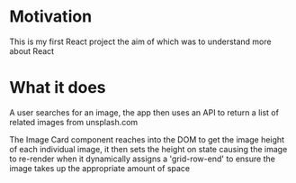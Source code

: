 
# Motivation

This is my first React project the aim of which was to understand more about React

# What it does
A user searches for an image, the app then uses an API to return a list of related images from unsplash.com

The Image Card component reaches into the DOM to get the image height of each individual image, it then sets the height on state causing the image to re-render when it dynamically assigns a 'grid-row-end' to ensure the image takes up the appropriate amount of space